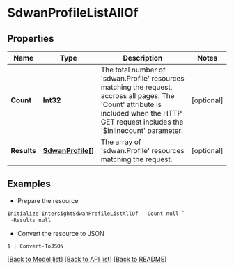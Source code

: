 # SdwanProfileListAllOf
## Properties

Name | Type | Description | Notes
------------ | ------------- | ------------- | -------------
**Count** | **Int32** | The total number of &#39;sdwan.Profile&#39; resources matching the request, accross all pages. The &#39;Count&#39; attribute is included when the HTTP GET request includes the &#39;$inlinecount&#39; parameter. | [optional] 
**Results** | [**SdwanProfile[]**](SdwanProfile.md) | The array of &#39;sdwan.Profile&#39; resources matching the request. | [optional] 

## Examples

- Prepare the resource
```powershell
Initialize-IntersightSdwanProfileListAllOf  -Count null `
 -Results null
```

- Convert the resource to JSON
```powershell
$ | Convert-ToJSON
```

[[Back to Model list]](../README.md#documentation-for-models) [[Back to API list]](../README.md#documentation-for-api-endpoints) [[Back to README]](../README.md)

